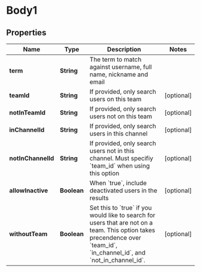 
# Body1

## Properties
Name | Type | Description | Notes
------------ | ------------- | ------------- | -------------
**term** | **String** | The term to match against username, full name, nickname and email | 
**teamId** | **String** | If provided, only search users on this team |  [optional]
**notInTeamId** | **String** | If provided, only search users not on this team |  [optional]
**inChannelId** | **String** | If provided, only search users in this channel |  [optional]
**notInChannelId** | **String** | If provided, only search users not in this channel. Must specifiy &#x60;team_id&#x60; when using this option |  [optional]
**allowInactive** | **Boolean** | When &#x60;true&#x60;, include deactivated users in the results |  [optional]
**withoutTeam** | **Boolean** | Set this to &#x60;true&#x60; if you would like to search for users that are not on a team. This option takes precendence over &#x60;team_id&#x60;, &#x60;in_channel_id&#x60;, and &#x60;not_in_channel_id&#x60;. |  [optional]



